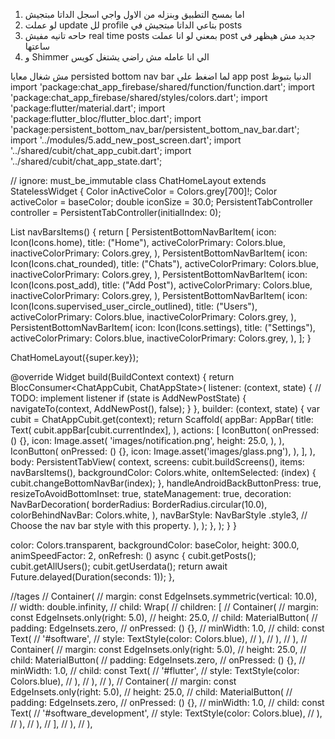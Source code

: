 1. اما بمسح التطبيق وبنزله من الاول واجي اسجل الداتا مبتجيش
2. لو عملت update لل profile بتاعي الداتا مبتجيش في posts  
3. حاحه تانيه مفيش real time posts بمعني لو انا عملت post جديد مش هيظهر في ساعتها
4. و Shimmer الي انا عامله مش راضي يشتغل كويس




مش شغال معايا  persisted bottom nav bar لما اضغط علي app post الدنيا بتبوظ
import 'package:chat_app_firebase/shared/function/function.dart';
import 'package:chat_app_firebase/shared/styles/colors.dart';
import 'package:flutter/material.dart';
import 'package:flutter_bloc/flutter_bloc.dart';
import 'package:persistent_bottom_nav_bar/persistent_bottom_nav_bar.dart';
import '../modules/5.add_new_post_screen.dart';
import '../shared/cubit/chat_app_cubit.dart';
import '../shared/cubit/chat_app_state.dart';

// ignore: must_be_immutable
class ChatHomeLayout extends StatelessWidget {
Color inActiveColor = Colors.grey[700]!;
Color activeColor = baseColor;
double iconSize = 30.0;
PersistentTabController controller = PersistentTabController(initialIndex: 0);

List<PersistentBottomNavBarItem> navBarsItems() {
return [
PersistentBottomNavBarItem(
icon: Icon(Icons.home),
title: ("Home"),
activeColorPrimary: Colors.blue,
inactiveColorPrimary: Colors.grey,
),
PersistentBottomNavBarItem(
icon: Icon(Icons.chat_rounded),
title: ("Chats"),
activeColorPrimary: Colors.blue,
inactiveColorPrimary: Colors.grey,
),
PersistentBottomNavBarItem(
icon: Icon(Icons.post_add),
title: ("Add Post"),
activeColorPrimary: Colors.blue,
inactiveColorPrimary: Colors.grey,
),
PersistentBottomNavBarItem(
icon: Icon(Icons.supervised_user_circle_outlined),
title: ("Users"),
activeColorPrimary: Colors.blue,
inactiveColorPrimary: Colors.grey,
),
PersistentBottomNavBarItem(
icon: Icon(Icons.settings),
title: ("Settings"),
activeColorPrimary: Colors.blue,
inactiveColorPrimary: Colors.grey,
),
];
}

ChatHomeLayout({super.key});

@override
Widget build(BuildContext context) {
return BlocConsumer<ChatAppCubit, ChatAppState>(
listener: (context, state) {
// TODO: implement listener
if (state is AddNewPostState) {
navigateTo(context, AddNewPost(), false);
}
},
builder: (context, state) {
var cubit = ChatAppCubit.get(context);
return Scaffold(
appBar: AppBar(
title: Text(
cubit.appBar[cubit.currentIndex],
),
actions: [
IconButton(
onPressed: () {},
icon: Image.asset(
'images/notification.png',
height: 25.0,
),
),
IconButton(
onPressed: () {},
icon: Image.asset('images/glass.png'),
),
],
),
body: PersistentTabView(
context,
screens: cubit.buildScreens(),
items: navBarsItems(),
backgroundColor: Colors.white,
onItemSelected: (index) {
cubit.changeBottomNavBar(index);
},
handleAndroidBackButtonPress: true,
resizeToAvoidBottomInset: true,
stateManagement: true,
decoration: NavBarDecoration(
borderRadius: BorderRadius.circular(10.0),
colorBehindNavBar: Colors.white,
),
navBarStyle: NavBarStyle
.style3, // Choose the nav bar style with this property.
),
);
},
);
}
}


color: Colors.transparent,
backgroundColor: baseColor,
height: 300.0,
animSpeedFactor: 2,
onRefresh: () async {
cubit.getPosts();
cubit.getAllUsers();
cubit.getUserdata();
return await Future.delayed(Duration(seconds: 1));
},


//tages
// Container(
//   margin: const EdgeInsets.symmetric(vertical: 10.0),
//   width: double.infinity,
//   child: Wrap(
//     children: [
//       Container(
//         margin: const EdgeInsets.only(right: 5.0),
//         height: 25.0,
//         child: MaterialButton(
//           padding: EdgeInsets.zero,
//           onPressed: () {},
//           minWidth: 1.0,
//           child: const Text(
//             '#software',
//             style: TextStyle(color: Colors.blue),
//           ),
//         ),
//       ),
//       Container(
//         margin: const EdgeInsets.only(right: 5.0),
//         height: 25.0,
//         child: MaterialButton(
//           padding: EdgeInsets.zero,
//           onPressed: () {},
//           minWidth: 1.0,
//           child: const Text(
//             '#flutter',
//             style: TextStyle(color: Colors.blue),
//           ),
//         ),
//       ),
//       Container(
//         margin: const EdgeInsets.only(right: 5.0),
//         height: 25.0,
//         child: MaterialButton(
//           padding: EdgeInsets.zero,
//           onPressed: () {},
//           minWidth: 1.0,
//           child: const Text(
//             '#software_development',
//             style: TextStyle(color: Colors.blue),
//           ),
//         ),
//       ),
//     ],
//   ),
// ),